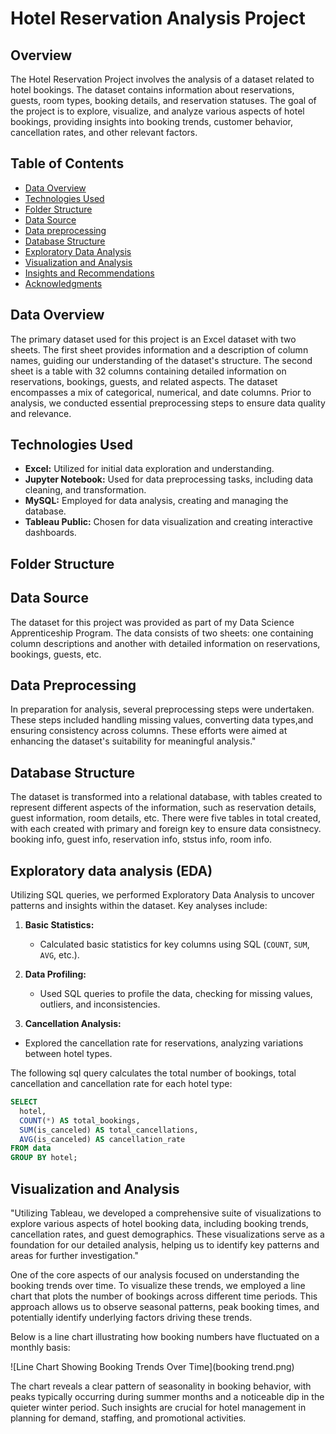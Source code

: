 # Hotel Reservation Analysis Project

## Overview
The Hotel Reservation Project involves the analysis of a dataset related to hotel bookings. The dataset contains information about reservations, guests, room types, booking details, and reservation statuses. The goal of the project is to explore, visualize, and analyze various aspects of hotel bookings, providing insights into booking trends, customer behavior, cancellation rates, and other relevant factors.

## Table of Contents
- [Data Overview](#data-overview)
- [Technologies Used](#technologies-used)
- [Folder Structure](#folder-structure)
- [Data Source](#data-source)
- [Data preprocessing](#data-preprocessing)
- [Database Structure](#database-structure)
- [Exploratory Data Analysis](#exploratory-data-analysis)
- [Visualization and Analysis](#visualization-and-analysis)
- [Insights and Recommendations](#insights-and-recommendations)
- [Acknowledgments](#acknowledgments)

## Data Overview
The primary dataset used for this project is an Excel dataset with two sheets. The first sheet provides information and a description of column names, guiding our understanding of the dataset's structure. The second sheet is a table with 32 columns containing detailed information on reservations, bookings, guests, and related aspects. The dataset encompasses a mix of categorical, numerical, and date columns. Prior to analysis, we conducted essential preprocessing steps to ensure data quality and relevance.

## Technologies Used

- **Excel:** Utilized for initial data exploration and understanding.
- **Jupyter Notebook:** Used for data preprocessing tasks, including data cleaning, and transformation.
- **MySQL:** Employed for data analysis, creating and managing the database.
- **Tableau Public:** Chosen for data visualization and creating interactive dashboards.

## Folder Structure 

## Data Source
The dataset for this project was provided as part of my Data Science Apprenticeship Program. The data consists of two sheets: one containing column descriptions and another with detailed information on reservations, bookings, guests, etc.

## Data Preprocessing
 In preparation for analysis, several preprocessing steps were undertaken. These steps included handling missing values, converting data types,and ensuring consistency across columns.  These efforts were aimed at enhancing the dataset's suitability for meaningful analysis."

## Database Structure
The dataset is transformed into a relational database, with tables created to represent different aspects of the information, such as reservation details, guest information, room details, etc. There were five tables in total created, with each created with primary and foreign key to ensure data consistnecy. booking info, guest info, reservation info, ststus info, room info.

## Exploratory data analysis (EDA)
Utilizing SQL queries, we performed Exploratory Data Analysis to uncover patterns and insights within the dataset. Key analyses include:
1. **Basic Statistics:**
   - Calculated basic statistics for key columns using SQL (`COUNT`, `SUM`, `AVG`, etc.).

2. **Data Profiling:**
   - Used SQL queries to profile the data, checking for missing values, outliers, and inconsistencies.
  
3.  **Cancellation Analysis:**
   - Explored the cancellation rate for reservations, analyzing variations between hotel types.

The following sql query calculates the total number of bookings, total cancellation and cancellation rate for each hotel type:

```sql
SELECT
  hotel,
  COUNT(*) AS total_bookings,
  SUM(is_canceled) AS total_cancellations,
  AVG(is_canceled) AS cancellation_rate
FROM data
GROUP BY hotel;
```

## Visualization and Analysis
"Utilizing Tableau, we developed a comprehensive suite of visualizations to explore various aspects of hotel booking data, including booking trends, cancellation rates, and guest demographics. These visualizations serve as a foundation for our detailed analysis, helping us to identify key patterns and areas for further investigation."

One of the core aspects of our analysis focused on understanding the booking trends over time. To visualize these trends, we employed a line chart that plots the number of bookings across different time periods. This approach allows us to observe seasonal patterns, peak booking times, and potentially identify underlying factors driving these trends.

Below is a line chart illustrating how booking numbers have fluctuated on a monthly basis:

![Line Chart Showing Booking Trends Over Time](booking trend.png)

The chart reveals a clear pattern of seasonality in booking behavior, with peaks typically occurring during summer months and a noticeable dip in the quieter winter period. Such insights are crucial for hotel management in planning for demand, staffing, and promotional activities.




